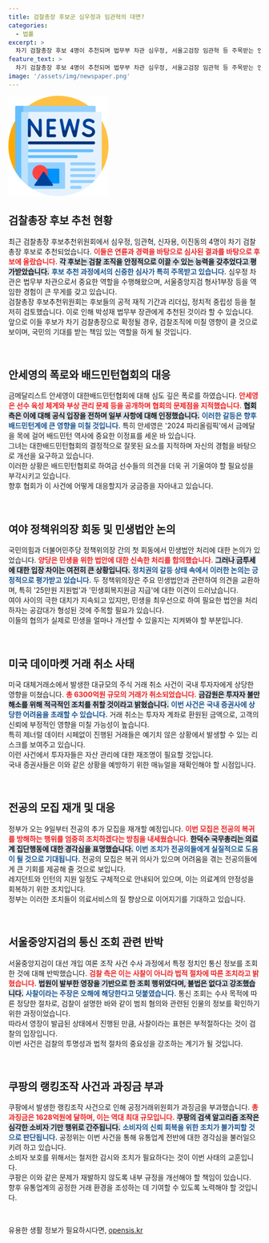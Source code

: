 ```yaml
---
title: 검찰총장 후보군 심우정과 임관혁의 대면?
categories:
  - 법률
excerpt: >
  차기 검찰총장 후보 4명이 추천되며 법무부 차관 심우정, 서울고검장 임관혁 등 주목받는 인물들이 포함됐다. 안세영의 폭로에 대한배드민턴협회는 공식 반박을 했다. 또한 쿠팡은 랭킹 조작에 1628억원 과징금을 부과받았다.
feature_text: >
  차기 검찰총장 후보 4명이 추천되며 법무부 차관 심우정, 서울고검장 임관혁 등 주목받는 인물들이 포함됐다. 안세영의 폭로에 대한배드민턴협회는 공식 반박을 했다. 또한 쿠팡은 랭킹 조작에 1628억원 과징금을 부과받았다.
image: '/assets/img/newspaper.png'
---
```


<p><img src="/assets/img/newspaper.png" alt="kimp 속보" /></p>

<h2 data-ke-size="size26">검찰총장 후보 추천 현황</h2>

<p data-ke-size="size16">최근 검찰총장 후보추천위원회에서 심우정, 임관혁, 신자용, 이진동의 4명이 차기 검찰총장 후보로 추천되었습니다. <b><span style="color: #ee2323;">이들은 연륜과 경력을 바탕으로 심사된 결과를 바탕으로 후보에 올랐습니다.</span></b> <b><span style="background-color: #21538527;">각 후보는 검찰 조직을 안정적으로 이끌 수 있는 능력을 갖추었다고 평가받았습니다.</span></b> <b><span style="color: #1a5490;">후보 추천 과정에서의 신중한 심사가 특히 주목받고 있습니다.</span></b> 심우정 차관은 법무부 차관으로서 중요한 역할을 수행해왔으며, 서울중앙지검 형사1부장 등을 역임한 경험이 큰 무게를 갖고 있습니다. <br>검찰총장 후보추천위원회는 후보들의 공적 재직 기간과 리더십, 정치적 중립성 등을 철저히 검토했습니다. 이로 인해 박성재 법무부 장관에게 추천된 것이라 할 수 있습니다. <br>앞으로 이들 후보가 차기 검찰총장으로 확정될 경우, 검찰조직에 미칠 영향이 클 것으로 보이며, 국민의 기대를 받는 책임 있는 역할을 하게 될 것입니다.</p>

<p data-ke-size="size16">&nbsp;</p>

<h2 data-ke-size="size26">안세영의 폭로와 배드민턴협회의 대응</h2>

<p data-ke-size="size16">금메달리스트 안세영이 대한배드민턴협회에 대해 심도 깊은 폭로를 하였습니다. <b><span style="color: #ee2323;">안세영은 선수 육성 체계와 부상 관리 문제 등을 공개하며 협회의 문제점을 지적했습니다.</span></b> <b><span style="background-color: #21538527;">협회 측은 이에 대해 공식 입장을 전하며 일부 사항에 대해 인정했습니다.</span></b> <b><span style="color: #1a5490;">이러한 갈등은 향후 배드민턴계에 큰 영향을 미칠 것입니다.</span></b> 특히 안세영은 '2024 파리올림픽'에서 금메달을 목에 걸어 배드민턴 역사에 중요한 이정표를 세운 바 있습니다. <br>그녀는 대한배드민턴협회의 결정적으로 잘못된 요소를 지적하며 자신의 경험을 바탕으로 개선을 요구하고 있습니다. <br>이러한 상황은 배드민턴협회로 하여금 선수들의 의견을 더욱 귀 기울여야 할 필요성을 부각시키고 있습니다. <br>향후 협회가 이 사건에 어떻게 대응할지가 궁금증을 자아내고 있습니다.</p>

<p data-ke-size="size16">&nbsp;</p>

<h2 data-ke-size="size26">여야 정책위의장 회동 및 민생법안 논의</h2>

<p data-ke-size="size16">국민의힘과 더불어민주당 정책위의장 간의 첫 회동에서 민생법안 처리에 대한 논의가 있었습니다. <b><span style="color: #ee2323;">양당은 민생을 위한 법안에 대한 신속한 처리를 합의했습니다.</span></b> <b><span style="background-color: #21538527;">그러나 금투세에 대한 입장 차이는 여전히 큰 상황입니다.</span></b> <b><span style="color: #1a5490;">정치권의 갈등 상태 속에서 이러한 논의는 긍정적으로 평가받고 있습니다.</span></b> 두 정책위의장은 주요 민생법안과 관련하여 의견을 교환하며, 특히 '25만원 지원법'과 '민생회복지원금 지급'에 대한 이견이 드러났습니다. <br>여야 사이의 극한 대치가 지속되고 있지만, 민생을 최우선으로 하여 필요한 법안을 처리하자는 공감대가 형성된 것에 주목할 필요가 있습니다. <br>이들의 협의가 실제로 민생을 얼마나 개선할 수 있을지는 지켜봐야 할 부분입니다.</p>

<p data-ke-size="size16">&nbsp;</p>

<h2 data-ke-size="size26">미국 데이마켓 거래 취소 사태</h2>

<p data-ke-size="size16">미국 대체거래소에서 발생한 대규모의 주식 거래 취소 사건이 국내 투자자에게 상당한 영향을 미쳤습니다. <b><span style="color: #ee2323;">총 6300억원 규모의 거래가 취소되었습니다.</span></b> <b><span style="background-color: #21538527;">금감원은 투자자 불만 해소를 위해 적극적인 조치를 취할 것이라고 밝혔습니다.</span></b> <b><span style="color: #1a5490;">이번 사건은 국내 증권사에 상당한 어려움을 초래할 수 있습니다.</span></b> 거래 취소는 투자자 계좌로 환원된 금액으로, 고객의 신뢰에 부정적인 영향을 미칠 가능성이 높습니다. <br>특히 제너럴 데이터 시페없이 진행된 거래들은 예기치 않은 상황에서 발생할 수 있는 리스크를 보여주고 있습니다. <br>이런 사건에서 투자자들은 자산 관리에 대한 재조명이 필요할 것입니다. <br>국내 증권사들은 이와 같은 상황을 예방하기 위한 매뉴얼을 재확인해야 할 시점입니다.</p>

<p data-ke-size="size16">&nbsp;</p>

<h2 data-ke-size="size26">전공의 모집 재개 및 대응</h2>

<p data-ke-size="size16">정부가 오는 9일부터 전공의 추가 모집을 재개할 예정입니다. <b><span style="color: #ee2323;">이번 모집은 전공의 복귀를 방해하는 행위를 엄중히 조치하겠다는 방침을 내세웠습니다.</span></b> <b><span style="background-color: #21538527;">한덕수 국무총리는 의료계 집단행동에 대한 경각심을 표명했습니다.</span></b> <b><span style="color: #1a5490;">이번 조치가 전공의들에게 실질적으로 도움이 될 것으로 기대됩니다.</span></b> 전공의 모집은 복귀 의사가 있으며 어려움을 겪는 전공의들에게 큰 기회를 제공해 줄 것으로 보입니다. <br>레지던트와 인턴의 지원 일정도 구체적으로 안내되어 있으며, 이는 의료계의 안정성을 회복하기 위한 조치입니다. <br>정부는 이러한 조치들이 의료서비스의 질 향상으로 이어지기를 기대하고 있습니다.</p>

<p data-ke-size="size16">&nbsp;</p>

<h2 data-ke-size="size26">서울중앙지검의 통신 조회 관련 반박</h2>

<p data-ke-size="size16">서울중앙지검이 대선 개입 여론 조작 사건 수사 과정에서 특정 정치인 통신 정보를 조회한 것에 대해 반박했습니다. <b><span style="color: #ee2323;">검찰 측은 이는 사찰이 아니라 법적 절차에 따른 조치라고 밝혔습니다.</span></b> <b><span style="background-color: #21538527;">법원이 발부한 영장을 기반으로 한 조회 행위였다며, 불법은 없다고 강조했습니다.</span></b> <b><span style="color: #1a5490;">사찰이라는 주장은 오해에 해당한다고 덧붙였습니다.</span></b> 통신 조회는 수사 목적에 따른 정당한 절차로, 검찰이 설명한 바와 같이 범죄 혐의와 관련된 인물의 정보를 확인하기 위한 과정이었습니다. <br>따라서 영장이 발급된 상태에서 진행된 만큼, 사찰이라는 표현은 부적절하다는 것이 검찰의 입장입니다. <br>이번 사건은 검찰의 투명성과 법적 절차의 중요성을 강조하는 계기가 될 것입니다.</p>

<p data-ke-size="size16">&nbsp;</p>

<h2 data-ke-size="size26">쿠팡의 랭킹조작 사건과 과징금 부과</h2>

<p data-ke-size="size16">쿠팡에서 발생한 랭킹조작 사건으로 인해 공정거래위원회가 과징금을 부과했습니다. <b><span style="color: #ee2323;">총 과징금은 1628억원에 달하며, 이는 역대 최대 규모입니다.</span></b> <b><span style="background-color: #21538527;">쿠팡의 검색 알고리즘 조작은 심각한 소비자 기만 행위로 간주됩니다.</span></b> <b><span style="color: #1a5490;">소비자의 신뢰 회복을 위한 조치가 불가피할 것으로 판단됩니다.</span></b> 공정위는 이번 사건을 통해 유통업계 전반에 대한 경각심을 불러일으키려 하고 있습니다. <br>소비자 보호를 위해서는 철저한 감시와 조치가 필요하다는 것이 이번 사태의 교훈입니다. <br>쿠팡은 이와 같은 문제가 재발하지 않도록 내부 규정을 개선해야 할 책임이 있습니다. <br>향후 유통업계의 공정한 거래 환경을 조성하는 데 기여할 수 있도록 노력해야 할 것입니다.</p> 

<p data-ke-size="size16">&nbsp;</p>
유용한 생활 정보가 필요하시다면, <a href="https://opensis.kr" rel="dofollow">opensis.kr</a>


